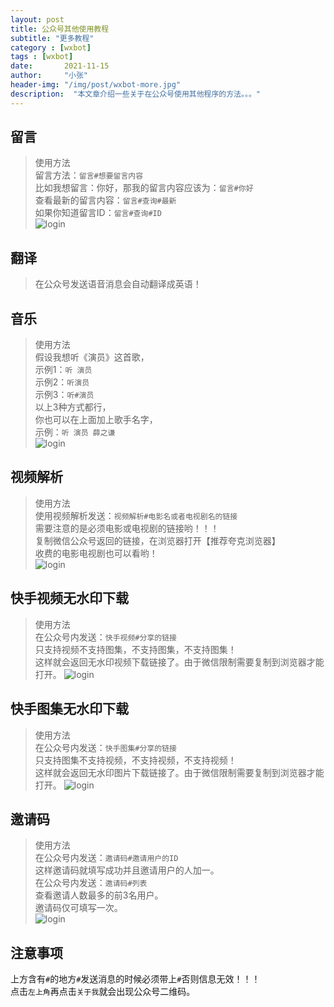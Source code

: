 ```yaml
---
layout: post
title: 公众号其他使用教程
subtitle: "更多教程"
category : [wxbot]
tags : [wxbot]
date:       2021-11-15
author:     "小张"
header-img: "/img/post/wxbot-more.jpg"
description:  "本文章介绍一些关于在公众号使用其他程序的方法。。。"
---
```

  
## 留言
> 使用方法  
留言方法：`留言#想要留言内容`  
比如我想留言：你好，那我的留言内容应该为：`留言#你好`  
查看最新的留言内容：`留言#查询#最新`  
如果你知道留言ID：`留言#查询#ID`   
![login](/img/post/wxbot_more_ly.jpg)
  
## 翻译
> 在公众号发送语音消息会自动翻译成英语！  
  
## 音乐
> 使用方法  
假设我想听《演员》这首歌，  
示例1：`听 演员`  
示例2：`听演员`  
示例3：`听#演员`  
以上3种方式都行，  
你也可以在上面加上歌手名字，  
示例：`听 演员 薛之谦`  
![login](/img/post/wxbot_more_music.jpg)
  
## 视频解析
> 使用方法  
使用视频解析发送：`视频解析#电影名或者电视剧名的链接`  
需要注意的是必须电影或电视剧的链接哟！！！  
复制微信公众号返回的链接，在浏览器打开【推荐夸克浏览器】  
收费的电影电视剧也可以看哟！  
![login](/img/post/wxbot_more_spjx.jpg)

## 快手视频无水印下载
> 使用方法  
在公众号内发送：`快手视频#分享的链接`  
只支持视频不支持图集，不支持图集，不支持图集！  
这样就会返回无水印视频下载链接了。由于微信限制需要复制到浏览器才能打开。
![login](/img/post/wxbot_more_kssp.jpg)

## 快手图集无水印下载
> 使用方法  
在公众号内发送：`快手图集#分享的链接`  
只支持图集不支持视频，不支持视频，不支持视频！  
这样就会返回无水印图片下载链接了。由于微信限制需要复制到浏览器才能打开。
![login](/img/post/wxbot_more_kstj.jpg)

## 邀请码
> 使用方法  
在公众号内发送：`邀请码#邀请用户的ID`  
这样邀请码就填写成功并且邀请用户的人加一。  
在公众号内发送：`邀请码#列表`  
查看邀请人数最多的前3名用户。  
邀请码仅可填写一次。  
![login](/img/post/wxbot_more_yqm.jpg)

## 注意事项
上方含有`#`的地方`#`发送消息的时候必须带上`#`否则信息无效！！！  
点击`左上角`再点击`关于我`就会出现公众号二维码。
